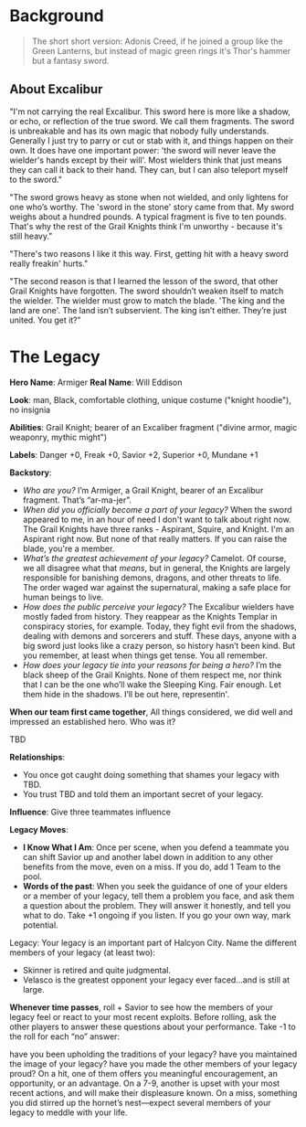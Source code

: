 <!-- TITLE: Armiger -->
<!-- SUBTITLE: He coulda been a contender -->

# Background
> The short short version: Adonis Creed, if he joined a group like the Green Lanterns, but instead of magic green rings it's Thor's hammer but a fantasy sword.

## About Excalibur

"I'm not carrying the real Excalibur. This sword here is more like a shadow, or echo, or reflection of the true sword. We call them fragments. The sword is unbreakable and has its own magic that nobody fully understands. Generally I just try to parry or cut or stab with it, and things happen on their own. It does have one important power: 'the sword will never leave the wielder's hands except by their will'. Most wielders think that just means they can call it back to their hand. They can, but I can also teleport myself to the sword."

"The sword grows heavy as stone when not wielded, and only lightens for one who’s worthy. The 'sword in the stone' story came from that. My sword weighs about a hundred pounds. A typical fragment is five to ten pounds. That's why the rest of the Grail Knights think I'm unworthy - because it's still heavy."

"There's two reasons I like it this way. First, getting hit with a heavy sword really freakin' hurts."

"The second reason is that I learned the lesson of the sword, that other Grail Knights have forgotten. The sword shouldn’t weaken itself to match the wielder. The wielder must grow to match the blade. 'The king and the land are one'. The land isn’t subservient. The king isn’t either. They’re just united. You get it?”

# The Legacy
**Hero Name**: Armiger
**Real Name**: Will Eddison

**Look**: man, Black, comfortable clothing, unique costume ("knight hoodie"), no insignia

**Abilities**: Grail Knight; bearer of an Excaliber fragment ("divine armor, magic weaponry, mythic might")

**Labels**: Danger +0, Freak +0, Savior +2, Superior +0, Mundane +1

**Backstory**:

* *Who are you?* I’m Armiger, a Grail Knight, bearer of an Excalibur fragment. That’s “ar-ma-jer”.
* *When did you officially become a part of your legacy?* When the sword appeared to me, in an hour of need I don't want to talk about right now. The Grail Knights have three ranks - Aspirant, Squire, and Knight. I'm an Aspirant right now. But none of that really matters. If you can raise the blade, you're a member.
* *What’s the greatest achievement of your legacy?* Camelot. Of course, we all disagree what that _means_, but in general, the Knights are largely responsible for banishing demons, dragons, and other threats to life. The order waged war against the supernatural, making a safe place for human beings to live.
* *How does the public perceive your legacy?* The Excalibur wielders have mostly faded from history. They reappear as the Knights Templar in conspiracy stories, for example. Today, they fight evil from the shadows, dealing with demons and sorcerers and stuff. These days, anyone with a big sword just looks like a crazy person, so history hasn’t been kind. But you remember, at least when things get tense. You all remember.
* *How does your legacy tie into your reasons for being a hero?* I’m the black sheep of the Grail Knights. None of them respect me, nor think that I can be the one who’ll wake the Sleeping King. Fair enough. Let them hide in the shadows. I’ll be out here, representin'.

**When our team first came together**, All things considered, we did well and impressed an established hero. Who was it?

TBD

**Relationships**:

* You once got caught doing something that shames your legacy with TBD.
* You trust TBD and told them an important secret of your legacy.

**Influence**: Give three teammates influence

**Legacy Moves**:

* **I Know What I Am**: Once per scene, when you defend a teammate you can shift Savior up and another label down in addition to any other benefits from the move, even on a miss. If you do, add 1 Team to the pool.
* **Words of the past**: When you seek the guidance of one of your elders or a member of your legacy, tell them a problem you face, and ask them a question about the problem. They will answer it honestly, and tell you what to do. Take +1 ongoing if you listen. If you go your own way, mark potential.

Legacy: Your legacy is an important part of Halcyon City. Name the different members of your legacy (at least two):
* Skinner is retired and quite judgmental.
* Velasco is the greatest opponent your legacy ever faced…and is still at large.

**Whenever time passes**, roll + Savior to see how the members of your legacy feel or react to your most recent exploits. Before rolling, ask the other players to answer these questions about your performance. Take -1 to the roll for each “no” answer:

have you been upholding the traditions of your legacy?
have you maintained the image of your legacy?
have you made the other members of your legacy proud?
On a hit, one of them offers you meaningful encouragement, an opportunity, or an advantage. On a 7-9, another is upset with your most recent actions, and will make their displeasure known. On a miss, something you did stirred up the hornet’s nest—expect several members of your legacy to meddle with your life.